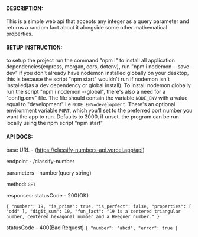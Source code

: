 #### DESCRIPTION:
This is a simple web api that accepts any integer as a query parameter and returns a random fact about it alongside some other mathematical properties.

#### SETUP INSTRUCTION:
to setup the project run the command "npm i" to install all application dependencies(express, morgan, cors, dotenv), run "npm i nodemon --save-dev" if you don't already have nodemon installed globally on your desktop, this is because the script "npm start" wouldn't run if nodemon isn't installed(as a dev dependency or global install). To install nodemon globally run the script "npm i nodemon --global", there's also a need for a "config.env" file. The file should contain the variable `NODE_ENV` with a value equal to "development" i.e `NODE_ENV=development`. There's an optional environment variable `PORT`, which you'll set to the preferred port number you want the app to run. Defaults to 3000, if unset. the program can be run locally using the npm script "npm start"

#### API DOCS:
base URL - (https://classify-numbers-api.vercel.app/api)

endpoint - /classify-number

parameters - number(query string)

method: `GET`

responses: 
statusCode - 200(OK)

`{
  "number": 19,
  "is_prime": true,
  "is_perfect": false,
  "properties": [
    "odd"
  ],
  "digit_sum": 10,
  "fun_fact": "19 is a centered triangular number, centered hexagonal number and a Heegner number."
}`

statusCode - 400(Bad Request)
`{
  "number": "abcd",
  "error": true
}
`
